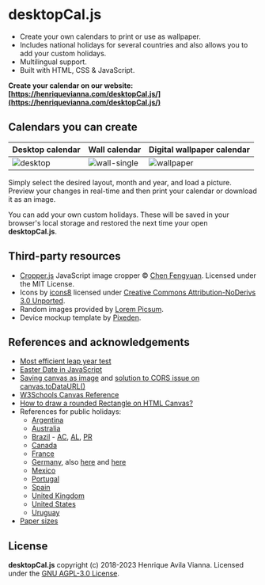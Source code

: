 desktopCal.js
=============

+ Create your own calendars to print or use as wallpaper.
+ Includes national holidays for several countries and also allows you to add your custom holidays.
+ Multilingual support.
+ Built with HTML, CSS & JavaScript.

**Create your calendar on our website: [https://henriquevianna.com/desktopCal.js/](https://henriquevianna.com/desktopCal.js/)**

## Calendars you can create

| Desktop calendar | Wall calendar | Digital wallpaper calendar |
|---|---|---|
|![desktop](img/layout-desktop.png "Desktop calendar")|![wall-single](img/layout-wall-single.png "Wall calendar")|![wallpaper](img/layout-wallpaper.png "Digital wallpaper calendar")|

Simply select the desired layout, month and year, and load a picture. Preview your changes in real-time and then print your calendar or download it as an image.

You can add your own custom holidays. These will be saved in your browser's local storage and restored the next time your open **desktopCal.js**.

## Third-party resources

+ [Cropper.js](https://github.com/fengyuanchen/cropperjs) JavaScript image cropper © [Chen Fengyuan](https://chenfengyuan.com/). Licensed under the MIT License.
+ Icons by [icons8](https://icons8.com) licensed under [Creative Commons Attribution-NoDerivs 3.0 Unported](https://creativecommons.org/licenses/by-nd/3.0/).
+ Random images provided by [Lorem Picsum](https://picsum.photos/).
+ Device mockup template by [Pixeden](https://www.pixeden.com/psd-web-elements/flat-responsive-showcase-psd-vol2).

## References and acknowledgements

+ [Most efficient leap year test](https://stackoverflow.com/a/11595914/2370385)
+ [Easter Date in JavaScript](https://stackoverflow.com/a/44480326/2370385)
+ [Saving canvas as image](https://weworkweplay.com/play/saving-html5-canvas-as-image/) and [solution to CORS issue on canvas.toDataURL()](https://stackoverflow.com/a/30517793/2370385)
+ [W3Schools Canvas Reference](https://www.w3schools.com/tags/ref_canvas.asp)
+ [How to draw a rounded Rectangle on HTML Canvas?](https://stackoverflow.com/a/7838871/2370385)
+ References for public holidays:
  + [Argentina](https://en.wikipedia.org/wiki/Public_holidays_in_Argentina)
  + [Australia](https://www.fairwork.gov.au/employment-conditions/public-holidays)
  + [Brazil](https://pt.wikipedia.org/wiki/Feriados_no_Brasil) - [AC](https://agencia.ac.gov.br/governo-do-acre-divulga-calendario-de-feriados-e-pontos-facultativos-de-2023/), [AL](https://www.correiodosmunicipios-al.com.br/2022/01/governo-de-alagoas-divulga-calendario-de-feriados-previstos-para-2022/), [PR](https://www.legislacao.pr.gov.br/legislacao/pesquisarAto.do?action=exibir&codAto=251964&indice=1&totalRegistros=28&dt=29.0.2023.11.16.25.855)
  + [Canada](https://en.wikipedia.org/wiki/Public_holidays_in_Canada)
  + [France](https://en.wikipedia.org/wiki/Public_holidays_in_France)
  + [Germany](https://en.wikipedia.org/wiki/Public_holidays_in_Germany), also [here](https://en.wikipedia.org/wiki/Bu%C3%9F-_und_Bettag) and [here](https://www.schulferien.org/deutschland/feiertage/)
  + [Mexico](https://en.wikipedia.org/wiki/Public_holidays_in_Mexico)
  + [Portugal](https://en.wikipedia.org/wiki/Public_holidays_in_Portugal)
  + [Spain](https://en.wikipedia.org/wiki/Public_holidays_in_Spain)
  + [United Kingdom](https://en.wikipedia.org/wiki/Public_holidays_in_the_United_Kingdom)
  + [United States](https://en.wikipedia.org/wiki/Federal_holidays_in_the_United_States)
  + [Uruguay](https://en.wikipedia.org/wiki/Public_holidays_in_Uruguay)
+ [Paper sizes](https://papersizes.io/)

## License

**desktopCal.js** copyright (c) 2018-2023 Henrique Avila Vianna. Licensed under the [GNU AGPL-3.0 License](https://github.com/hvianna/desktopCal.js/blob/master/LICENSE).
